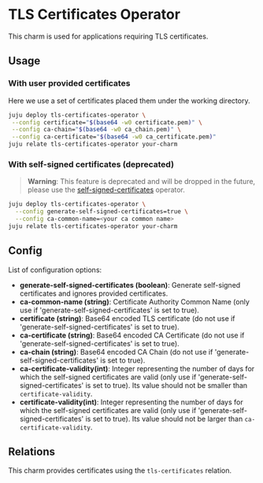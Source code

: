 # TLS Certificates Operator

This charm is used for applications requiring TLS certificates.

## Usage

### With user provided certificates

Here we use a set of certificates placed them under the working directory.

```bash
juju deploy tls-certificates-operator \
 --config certificate="$(base64 -w0 certificate.pem)" \
 --config ca-chain="$(base64 -w0 ca_chain.pem)" \
 --config ca-certificate="$(base64 -w0 ca_certificate.pem)"
juju relate tls-certificates-operator your-charm
```

### With self-signed certificates (deprecated)

> **Warning**: This feature is deprecated and will be dropped in the future, please use the 
> [self-signed-certificates](https://charmhub.io/self-signed-certificates) operator.

```bash
juju deploy tls-certificates-operator \
  --config generate-self-signed-certificates=true \
  --config ca-common-name=<your ca common name>
juju relate tls-certificates-operator your-charm
```

## Config

List of configuration options:
- **generate-self-signed-certificates (boolean)**: Generate self-signed certificates and ignores provided certificates.
- **ca-common-name (string)**: Certificate Authority Common Name (only use if 'generate-self-signed-certificates' is set to true).
- **certificate (string)**: Base64 encoded TLS certificate (do not use if 'generate-self-signed-certificates' is set to true).
- **ca-certificate (string)**: Base64 encoded CA Certificate (do not use if 'generate-self-signed-certificates' is set to true).
- **ca-chain (string)**: Base64 encoded CA Chain (do not use if 'generate-self-signed-certificates' is set to true).
- **ca-certificate-validity(int)**: Integer representing the number of days for which the self-signed certificates are valid (only use if 'generate-self-signed-certificates' is set to true). Its value should not be smaller than `certificate-validity`.
- **certificate-validity(int)**: Integer representing the number of days for which the self-signed certificates are valid (only use if 'generate-self-signed-certificates' is set to true). Its value should not be larger than `ca-certificate-validity`.


## Relations

This charm provides certificates using the `tls-certificates` relation.
